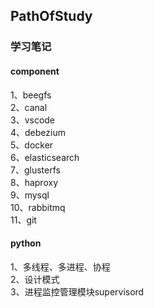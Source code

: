 ## PathOfStudy
### 学习笔记  
#### component
1、beegfs  
2、canal  
3、vscode  
4、debezium  
5、docker  
6、elasticsearch  
7、glusterfs  
8、haproxy  
9、mysql  
10、rabbitmq  
11、git  




#### python
1、多线程、多进程、协程  
2、设计模式  
3、进程监控管理模块supervisord  




